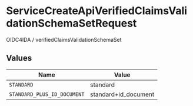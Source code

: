 # ServiceCreateApiVerifiedClaimsValidationSchemaSetRequest

OIDC4IDA / verifiedClaimsValidationSchemaSet



## Values

| Name                        | Value                       |
| --------------------------- | --------------------------- |
| `STANDARD`                  | standard                    |
| `STANDARD_PLUS_ID_DOCUMENT` | standard+id_document        |